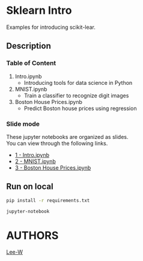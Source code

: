 # Sklearn Intro
Examples for introducing scikit-lear.

## Description

### Table of Content
1. Intro.ipynb
	- Introducing tools for data science in Python
2. MNIST.ipynb
	- Train a classifier to recognize digit images
3. Boston House Prices.ipynb
	- Predict Boston house prices using regression

### Slide mode
These jupyter notebooks are organized as slides.  
You can view through the following links.

- [1 - Intro.ipynb](https://nbviewer.jupyter.org/format/slides/github/Lee-W/sklearn_intro/blob/master/1%20-%20Intro.ipynb#/)
- [2 - MNIST.ipynb](https://nbviewer.jupyter.org/format/slides/github/Lee-W/sklearn_intro/blob/master/2%20-%20MNIST.ipynb#/)
- [3 - Boston House Prices.ipynb](https://nbviewer.jupyter.org/format/slides/github/Lee-W/sklearn_intro/blob/master/3%20-%20Boston%20House%20Prices.ipynb#/)

## Run on local

```sh
pip install -r requirements.txt
```

```sh
jupyter-notebook
```

# AUTHORS
[Lee-W](https://github.com/Lee-W/)
